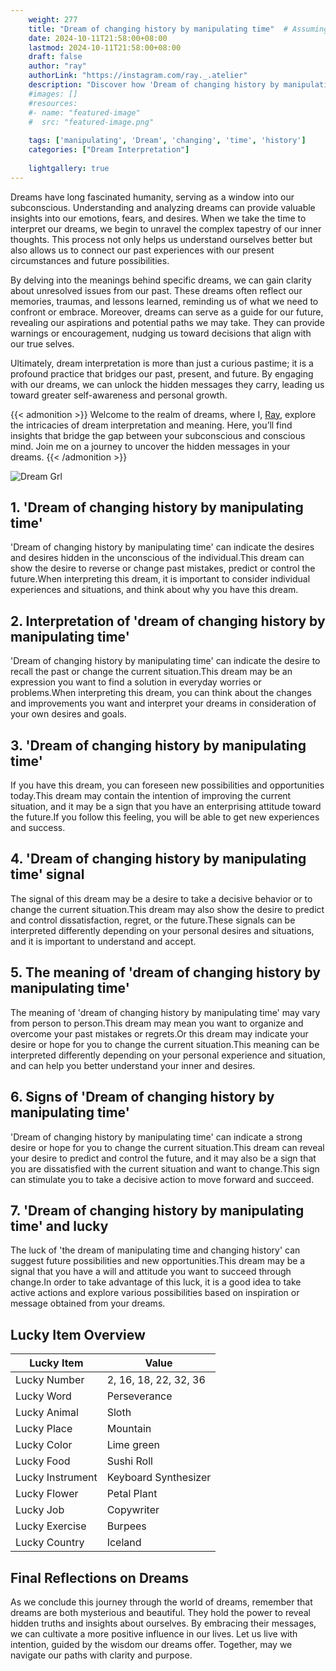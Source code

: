 ```yaml
---
    weight: 277
    title: "Dream of changing history by manipulating time"  # Assuming 'title' column exists
    date: 2024-10-11T21:58:00+08:00
    lastmod: 2024-10-11T21:58:00+08:00
    draft: false
    author: "ray"
    authorLink: "https://instagram.com/ray._.atelier"
    description: "Discover how 'Dream of changing history by manipulating time' can interpret your future and uncover its significant meanings in your life."
    #images: []
    #resources:
    #- name: "featured-image"
    #  src: "featured-image.png"
    
    tags: ['manipulating', 'Dream', 'changing', 'time', 'history']
    categories: ["Dream Interpretation"]
    
    lightgallery: true
---
```

    
Dreams have long fascinated humanity, serving as a window into our subconscious. Understanding and analyzing dreams can provide valuable insights into our emotions, fears, and desires. When we take the time to interpret our dreams, we begin to unravel the complex tapestry of our inner thoughts. This process not only helps us understand ourselves better but also allows us to connect our past experiences with our present circumstances and future possibilities.

By delving into the meanings behind specific dreams, we can gain clarity about unresolved issues from our past. These dreams often reflect our memories, traumas, and lessons learned, reminding us of what we need to confront or embrace. Moreover, dreams can serve as a guide for our future, revealing our aspirations and potential paths we may take. They can provide warnings or encouragement, nudging us toward decisions that align with our true selves.

Ultimately, dream interpretation is more than just a curious pastime; it is a profound practice that bridges our past, present, and future. By engaging with our dreams, we can unlock the hidden messages they carry, leading us toward greater self-awareness and personal growth.

{{< admonition >}}
Welcome to the realm of dreams, where I, [Ray](https://instagram.com/ray._.atelier), explore the intricacies of dream interpretation and meaning. Here, you’ll find insights that bridge the gap between your subconscious and conscious mind. Join me on a journey to uncover the hidden messages in your dreams.
{{< /admonition >}}

![Dream Grl](https://cdn.pixabay.com/photo/2017/11/02/03/35/gothic-2910057_1280.jpg "Dream Grl")

## 1. 'Dream of changing history by manipulating time'
'Dream of changing history by manipulating time' can indicate the desires and desires hidden in the unconscious of the individual.This dream can show the desire to reverse or change past mistakes, predict or control the future.When interpreting this dream, it is important to consider individual experiences and situations, and think about why you have this dream.

## 2. Interpretation of 'dream of changing history by manipulating time'
'Dream of changing history by manipulating time' can indicate the desire to recall the past or change the current situation.This dream may be an expression you want to find a solution in everyday worries or problems.When interpreting this dream, you can think about the changes and improvements you want and interpret your dreams in consideration of your own desires and goals.

## 3. 'Dream of changing history by manipulating time'
If you have this dream, you can foreseen new possibilities and opportunities today.This dream may contain the intention of improving the current situation, and it may be a sign that you have an enterprising attitude toward the future.If you follow this feeling, you will be able to get new experiences and success.

## 4. 'Dream of changing history by manipulating time' signal
The signal of this dream may be a desire to take a decisive behavior or to change the current situation.This dream may also show the desire to predict and control dissatisfaction, regret, or the future.These signals can be interpreted differently depending on your personal desires and situations, and it is important to understand and accept.

## 5. The meaning of 'dream of changing history by manipulating time'
The meaning of 'dream of changing history by manipulating time' may vary from person to person.This dream may mean you want to organize and overcome your past mistakes or regrets.Or this dream may indicate your desire or hope for you to change the current situation.This meaning can be interpreted differently depending on your personal experience and situation, and can help you better understand your inner and desires.

## 6. Signs of 'Dream of changing history by manipulating time'
'Dream of changing history by manipulating time' can indicate a strong desire or hope for you to change the current situation.This dream can reveal your desire to predict and control the future, and it may also be a sign that you are dissatisfied with the current situation and want to change.This sign can stimulate you to take a decisive action to move forward and succeed.

## 7. 'Dream of changing history by manipulating time' and lucky
The luck of 'the dream of manipulating time and changing history' can suggest future possibilities and new opportunities.This dream may be a signal that you have a will and attitude you want to succeed through change.In order to take advantage of this luck, it is a good idea to take active actions and explore various possibilities based on inspiration or message obtained from your dreams.

## Lucky Item Overview
| Lucky Item          | Value              |
|---------------|--------------------|
| Lucky Number        | 2, 16, 18, 22, 32, 36  |
| Lucky Word          | Perseverance |
| Lucky Animal        | Sloth |
| Lucky Place         | Mountain     |
| Lucky Color         | Lime green     |
| Lucky Food          | Sushi Roll      |
| Lucky Instrument    | Keyboard Synthesizer |
| Lucky Flower        | Petal Plant    |
| Lucky Job           | Copywriter       |
| Lucky Exercise      | Burpees  |
| Lucky Country       | Iceland    |


##  Final Reflections on Dreams

As we conclude this journey through the world of dreams, remember that dreams are both mysterious and beautiful. They hold the power to reveal hidden truths and insights about ourselves. By embracing their messages, we can cultivate a more positive influence in our lives. Let us live with intention, guided by the wisdom our dreams offer. Together, may we navigate our paths with clarity and purpose.
